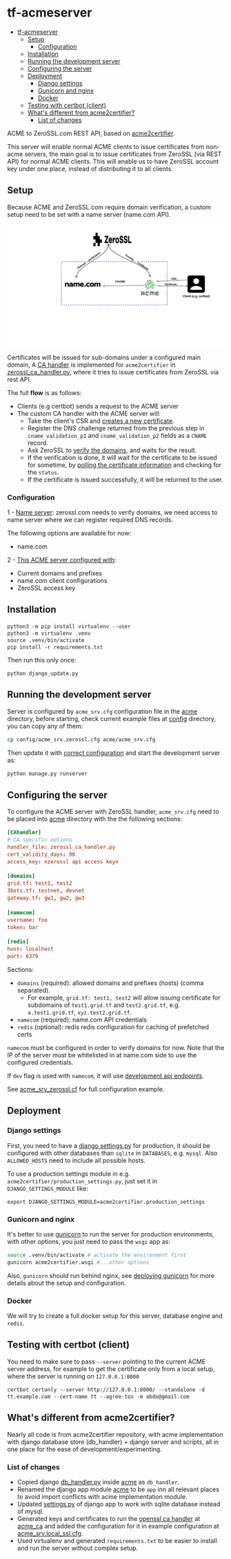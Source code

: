 # tf-acmeserver
- [tf-acmeserver](#tf-acmeserver)
  - [Setup](#setup)
    - [Configuration](#configuration)
  - [Installation](#installation)
  - [Running the development server](#running-the-development-server)
  - [Configuring the server](#configuring-the-server)
  - [Deployment](#deployment)
    - [Django settings](#django-settings)
    - [Gunicorn and nginx](#gunicorn-and-nginx)
    - [Docker](#docker)
  - [Testing with certbot (client)](#testing-with-certbot-client)
  - [What's different from acme2certifier?](#whats-different-from-acme2certifier)
    - [List of changes](#list-of-changes)


ACME to ZeroSSL.com REST API, based on [acme2certifier](https://github.com/grindsa/acme2certifier).

This server will enable normal ACME clients to issue certificates from non-acme servers, the main goal is to issue certificates from ZeroSSL (via REST API) for normal ACME clients. This will enable us to have ZeroSSL account key under one place, instead of distributing it to all clients.

## Setup

Because ACME and ZeroSSL.com require domain verification, a custom setup need to be set with a name server (name.com API).

![diagram](diagram/block.png)

Certificates will be issued for sub-domains under a configured main domain, A [CA handler](https://github.com/grindsa/acme2certifier/blob/master/docs/ca_handler.md) is implemented for `acme2certifier` in [zerossl_ca_handler.py](zerossl_ca_handler.py), where it tries to issue certificates from ZeroSSL via rest API.

The full **flow** is as follows:

* Clients (e.g certbot) sends a request to the ACME server
* The custom CA handler with the ACME server will:
  * Take the client's CSR and [creates a new certificate](https://zerossl.com/documentation/api/create-certificate/).
  * Register the DNS challenge returned from the previous step in `cname_validation_p1` and `cname_validation_p2` fields as a `CNAME` record.
  * Ask ZeroSSL to [verify the domains](https://zerossl.com/documentation/api/verify-domains/), and waits for the result.
  * If the verification is done, it will wait for the certificate to be issued for sometime, by [polling the certificate information](https://zerossl.com/documentation/api/get-certificate/) and checking for the `status`.
  * If the certificate is issued successfully, it will be returned to the user.

### Configuration

1 - [Name server](#nameserver): zerossl.com needs to verify domains, we need access to name server where we can register required DNS records.

The following options are available for now:

* name.com

2 - [This ACME server configured with](#configuring-the-server):
  * Current domains and prefixes
  * name.com client configurations
  * ZeroSSL access key

## Installation

```
python3 -m pip install virtualenv --user
python3 -m virtualenv .venv
source .venv/bin/activate
pip install -r requirements.txt
```

Then run this only once:

```
python django_update.py
```

## Running the development server

Server is configured by `acme_srv.cfg` configuration file in the [acme](/acme) directory, before starting, check current example files at [config](/config) directory, you can copy any of them:

```bash
cp config/acme_srv.zerossl.cfg acme/acme_srv.cfg
```

Then update it with [correct configuration](#configuring-the-server) and start the development server as:

```bash
python manage.py runserver
```

## Configuring the server

To configure the ACME server with ZeroSSL handler, `acme_srv.cfg` need to be placed into [acme](/acme) directory with the the following sections:

```conf
[CAhandler]
# CA specific options
handler_file: zerossl_ca_handler.py
cert_validity_days: 90
access_key: <zerossl api access key>

[domains]
grid.tf: test1, test2
3bots.tf: testnet, devnet
gateway.tf: gw1, gw2, gw3

[namecom]
username: foo
token: bar

[redis]
host: localhost
port: 6379
```

Sections:
* `domains` (required): allowed domains and prefixes (hosts) (comma separated).
  * For example, `grid.tf: test1, test2` will allow issuing certificate for subdomains of `test1.grid.tf` and `test2.grid.tf`, e.g. `a.test1.grid.tf`, `xyz.test2.grid.tf`.
* `namecom` (required): name.com API credentials
* `redis` (optional): redis redis configuration for caching of prefetched certs

`namecom` must be configured in order to verify domains for now. Note that the IP of the server must be whitelisted in at name.com side to use the configured credentials.

If `dev` flag is used with `namecom`, it will use [development api endpoints](https://www.name.com/api-docs).

See [acme_srv_zerossl.cf](/config/acme_srv.zerossl.cfg) for full configuration example.

## Deployment

### Django settings

First, you need to have a [django settings.py](/acme2certifier/settings.py) for production, it should be configured with other databases than `sqlite` in `DATABASES`, e.g. `mysql`. Also `ALLOWED_HOSTS` need to include all possible hosts.

To use a production settings module in e.g. `acme2certifier/production_settings.py`, just set it in `DJANGO_SETTINGS_MODULE` like:

```
export DJANGO_SETTINGS_MODULE=acme2certifier.production_settings
```

### Gunicorn and nginx

It's better to use [gunicorn](https://docs.gunicorn.org/) to run the server for production environments, with other options, you just need to pass the `wsgi` app as:

```bash
source .venv/bin/activate # activate the environment first
gunicorn acme2certifier.wsgi #...other options
```

Also, `gunicorn` should run behind nginx, see [deploying gunicorn](https://docs.gunicorn.org/en/stable/deploy.html) for more details about the setup and configuration.

### Docker

We will try to create a full docker setup for this server, database engine and `redis`.

## Testing with certbot (client)

You need to make sure to pass `--server` pointing to the current ACME server address, for example to get the certificate only from a local setup, where the server is running on `127.0.0.1:8000`

```
certbot certonly --server http://127.0.0.1:8000/ --standalone -d tt.example.com --cert-name tt --agree-tos -m abdo@gmail.com
```


## What's different from acme2certifier?

Nearly all code is from acme2certifier repository, with acme implementation with django database store (db_handler)  + django server and scripts, all in one place for the ease of development/experimenting.

### List of changes

* Copied django [db_handler.py](https://github.com/grindsa/acme2certifier/blob/master/examples/db_handler/django_handler.py) inside [acme](/acme) as `db_handler`.
* Renamed the django app module [acme](https://github.com/grindsa/acme2certifier/tree/master/examples/django/acme) to be `app` inn all relevant places to avoid import conflicts with acme implementation module.
* Updated [settings.py](/acme2certifier/settings.py) of django app to work with sqlite database instead of mysql.
* Generated keys and certificates to run the [openssl ca handler](https://github.com/grindsa/acme2certifier/blob/master/docs/openssl.md) at [acme_ca](/acme_ca) and added the configuration for it in example configuration at [acme_srv.local_ssl.cfg](config/acme_srv.local_ssl.cfg).
* Used virtualenv and generated `requirements.txt` to be easier to install and run the server without complex setup.
